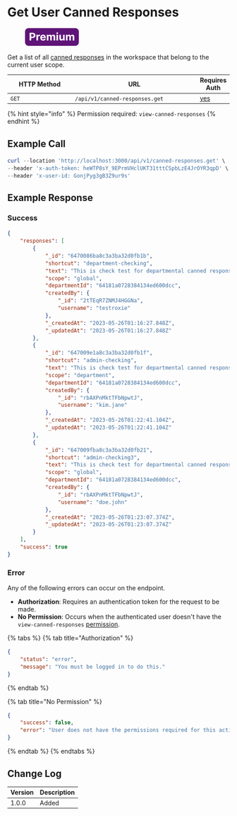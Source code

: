 # Get User Canned Responses

<figure><img src="../../../../../../.gitbook/assets/Premium.svg" alt=""><figcaption></figcaption></figure>

Get a list of all [canned responses](https://docs.rocket.chat/use-rocket.chat/omnichannel/canned-responses) in the workspace that belong to the current user scope.

<table><thead><tr><th width="163">HTTP Method</th><th width="332">URL</th><th>Requires Auth</th></tr></thead><tbody><tr><td><code>GET</code></td><td><code>/api/v1/canned-responses.get</code></td><td><a href="../../authentication-endpoints/">yes</a></td></tr></tbody></table>

{% hint style="info" %}
Permission required: `view-canned-responses`
{% endhint %}

## Example Call

```powershell
curl --location 'http://localhost:3000/api/v1/canned-responses.get' \
--header 'x-auth-token: heWTP8sY_9EPrmVHclUKT31tttCSpbLzE4JrOYR3qpD' \
--header 'x-user-id: GonjPyg3gB3Z9ur9s'
```

## Example Response

### Success

```json
{
    "responses": [
        {
            "_id": "6470086ba8c3a3ba32d0fb1b",
            "shortcut": "department-checking",
            "text": "This is check test for departmental canned response",
            "scope": "global",
            "departmentId": "64181a0728384134ed600dcc",
            "createdBy": {
                "_id": "2tTEqR7ZNMJ4HGGNa",
                "username": "testroxie"
            },
            "_createdAt": "2023-05-26T01:16:27.848Z",
            "_updatedAt": "2023-05-26T01:16:27.848Z"
        },
        {
            "_id": "647009e1a8c3a3ba32d0fb1f",
            "shortcut": "admin-checking",
            "text": "This is check test for departmental canned response",
            "scope": "department",
            "departmentId": "64181a0728384134ed600dcc",
            "createdBy": {
                "_id": "rbAXPnMktTFbNpwtJ",
                "username": "kim.jane"
            },
            "_createdAt": "2023-05-26T01:22:41.104Z",
            "_updatedAt": "2023-05-26T01:22:41.104Z"
        },
        {
            "_id": "647009fba8c3a3ba32d0fb21",
            "shortcut": "admin-checking3",
            "text": "This is check test for departmental canned response",
            "scope": "global",
            "departmentId": "64181a0728384134ed600dcc",
            "createdBy": {
                "_id": "rbAXPnMktTFbNpwtJ",
                "username": "doe.john"
            },
            "_createdAt": "2023-05-26T01:23:07.374Z",
            "_updatedAt": "2023-05-26T01:23:07.374Z"
        }
    ],
    "success": true
}
```

### Error

Any of the following errors can occur on the endpoint.

* **Authorization**: Requires an authentication token for the request to be made.
* **No Permission**: Occurs when the authenticated user doesn't have the  `view-canned-responses`   [permission](https://docs.rocket.chat/use-rocket.chat/workspace-administration/permissions).

{% tabs %}
{% tab title="Authorization" %}
```json
{
    "status": "error",
    "message": "You must be logged in to do this."
}
```
{% endtab %}

{% tab title="No Permission" %}
```json
{
    "success": false,
    "error": "User does not have the permissions required for this action [error-unauthorized]"
}
```
{% endtab %}
{% endtabs %}

## Change Log

| Version | Description |
| ------- | ----------- |
| 1.0.0   | Added       |
